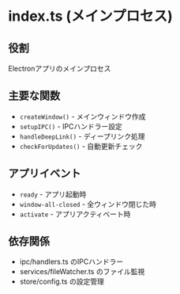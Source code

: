 # index.ts (メインプロセス)

## 役割
Electronアプリのメインプロセス

## 主要な関数
- `createWindow()` - メインウィンドウ作成
- `setupIPC()` - IPCハンドラー設定
- `handleDeepLink()` - ディープリンク処理
- `checkForUpdates()` - 自動更新チェック

## アプリイベント
- `ready` - アプリ起動時
- `window-all-closed` - 全ウィンドウ閉じた時
- `activate` - アプリアクティベート時

## 依存関係
- ipc/handlers.ts のIPCハンドラー
- services/fileWatcher.ts のファイル監視
- store/config.ts の設定管理